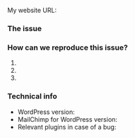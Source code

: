 My website URL: 

### The issue


### How can we reproduce this issue?
1.
2.
3.

### Technical info
* WordPress version:
* MailChimp for WordPress version:
* Relevant plugins in case of a bug: